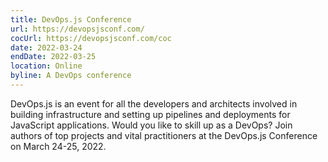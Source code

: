 ```yaml
---
title: DevOps.js Conference
url: https://devopsjsconf.com/
cocUrl: https://devopsjsconf.com/coc
date: 2022-03-24
endDate: 2022-03-25
location: Online
byline: A DevOps conference
---
```


DevOps.js is an event for all the developers and architects involved in building infrastructure and setting up pipelines and deployments for JavaScript applications.
Would you like to skill up as a DevOps? Join authors of top projects and vital practitioners at the DevOps.js Conference on March 24-25, 2022.
